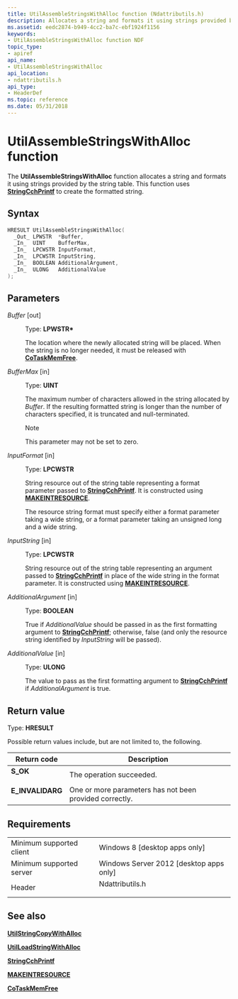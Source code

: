 ```yaml
---
title: UtilAssembleStringsWithAlloc function (Ndattributils.h)
description: Allocates a string and formats it using strings provided by the string table. This function uses StringCchPrintf to create the formatted string.
ms.assetid: eedc2874-b949-4cc2-ba7c-ebf1924f1156
keywords:
- UtilAssembleStringsWithAlloc function NDF
topic_type:
- apiref
api_name:
- UtilAssembleStringsWithAlloc
api_location:
- ndattributils.h
api_type:
- HeaderDef
ms.topic: reference
ms.date: 05/31/2018
---
```


# UtilAssembleStringsWithAlloc function

The **UtilAssembleStringsWithAlloc** function allocates a string and formats it using strings provided by the string table. This function uses [**StringCchPrintf**](/windows/desktop/api/strsafe/nf-strsafe-stringcchprintfa) to create the formatted string.

## Syntax


```C++
HRESULT UtilAssembleStringsWithAlloc(
  _Out_ LPWSTR  *Buffer,
  _In_  UINT    BufferMax,
  _In_  LPCWSTR InputFormat,
  _In_  LPCWSTR InputString,
  _In_  BOOLEAN AdditionalArgument,
  _In_  ULONG   AdditionalValue
);
```



## Parameters

<dl> <dt>

*Buffer* \[out\]
</dt> <dd>

Type: **LPWSTR\***

The location where the newly allocated string will be placed. When the string is no longer needed, it must be released with [**CoTaskMemFree**](/windows/desktop/api/combaseapi/nf-combaseapi-cotaskmemfree).

</dd> <dt>

*BufferMax* \[in\]
</dt> <dd>

Type: **UINT**

The maximum number of characters allowed in the string allocated by *Buffer*. If the resulting formatted string is longer than the number of characters specified, it is truncated and null-terminated.

> [!Note]  
> This parameter may not be set to zero.

 

</dd> <dt>

*InputFormat* \[in\]
</dt> <dd>

Type: **LPCWSTR**

String resource out of the string table representing a format parameter passed to [**StringCchPrintf**](/windows/desktop/api/strsafe/nf-strsafe-stringcchprintfa). It is constructed using [**MAKEINTRESOURCE**](/windows/desktop/api/winuser/nf-winuser-makeintresourcea).

The resource string format must specify either a format parameter taking a wide string, or a format parameter taking an unsigned long and a wide string.

</dd> <dt>

*InputString* \[in\]
</dt> <dd>

Type: **LPCWSTR**

String resource out of the string table representing an argument passed to [**StringCchPrintf**](/windows/desktop/api/strsafe/nf-strsafe-stringcchprintfa) in place of the wide string in the format parameter. It is constructed using [**MAKEINTRESOURCE**](/windows/desktop/api/winuser/nf-winuser-makeintresourcea).

</dd> <dt>

*AdditionalArgument* \[in\]
</dt> <dd>

Type: **BOOLEAN**

True if *AdditionalValue* should be passed in as the first formatting argument to [**StringCchPrintf**](/windows/desktop/api/strsafe/nf-strsafe-stringcchprintfa); otherwise, false (and only the resource string identified by *InputString* will be passed).

</dd> <dt>

*AdditionalValue* \[in\]
</dt> <dd>

Type: **ULONG**

The value to pass as the first formatting argument to [**StringCchPrintf**](/windows/desktop/api/strsafe/nf-strsafe-stringcchprintfa) if *AdditionalArgument* is true.

</dd> </dl>

## Return value

Type: **HRESULT**

Possible return values include, but are not limited to, the following.



| Return code                                                                                  | Description                                                        |
|----------------------------------------------------------------------------------------------|--------------------------------------------------------------------|
| <dl> <dt>**S\_OK**</dt> </dl>         | The operation succeeded.<br/>                                |
| <dl> <dt>**E\_INVALIDARG**</dt> </dl> | One or more parameters has not been provided correctly.<br/> |



 

## Requirements



|                                     |                                                                                            |
|-------------------------------------|--------------------------------------------------------------------------------------------|
| Minimum supported client<br/> | Windows 8 \[desktop apps only\]<br/>                                                 |
| Minimum supported server<br/> | Windows Server 2012 \[desktop apps only\]<br/>                                       |
| Header<br/>                   | <dl> <dt>Ndattributils.h</dt> </dl> |



## See also

<dl> <dt>

[**UtilStringCopyWithAlloc**](utilstringcopywithalloc.md)
</dt> <dt>

[**UtilLoadStringWithAlloc**](utilloadstringwithalloc.md)
</dt> <dt>

[**StringCchPrintf**](/windows/desktop/api/strsafe/nf-strsafe-stringcchprintfa)
</dt> <dt>

[**MAKEINTRESOURCE**](/windows/desktop/api/winuser/nf-winuser-makeintresourcea)
</dt> <dt>

[**CoTaskMemFree**](/windows/desktop/api/combaseapi/nf-combaseapi-cotaskmemfree)
</dt> </dl>

 

